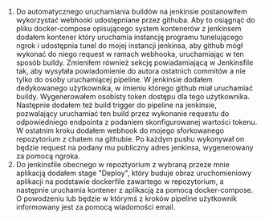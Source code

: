 1. Do automatycznego uruchamiania buildów na jenkinsie postanowiłem wykorzystać webhooki udostępniane przez githuba. Aby to osiągnąć do pliku docker-compose opisującego system kontenerów z jenkinsem dodałem kontener który uruchamia instancję programu tunelującego ngrok i udostępnia tunel do mojej instancji jenkinsa, aby github mógł wykonać do niego request w ramach webhooka, uruchamiając w ten sposób buildy. Zmieniłem również sekcję powiadamiającą w Jenkinsfile tak, aby wysyłała powiadomienie do autora ostatnich commitów a nie tylko do osoby uruchamiącej pipeline.
W jenkinsie dodałem dedykowanego użytkownika, w imieniu którego github miał uruchamiać buildy. Wygenerowałem osobisty token dostępu dla tego użytkownika. Następnie dodałem też build trigger do pipeline na jenkinsie, pozwalający uruchamiać ten build przez wykonanie requestu do odpowiedniego endpointa z podaniem skonfigurowanej wartości tokenu.
W ostatnim kroku dodałem webhook do mojego sforkowanego repozytorium z chatem na githubie. Po każdym pushu wykonywał on będzie request na podany mu publiczny adres jenkinsa, wygenerowany za pomocą ngroka.
2. Do jenkinsfile obecnego w repoztyorium z wybraną przeze mnie aplikacją dodałem stage "Deploy", który buduje obraz uruchomieniowy aplikacji na podstawie dockerfile zawartego w repozytorium, a następnie uruchamia kontener z aplikacją za pomocą docker-compose. O powodzeniu lub będzie w którymś z kroków pipeline użytkownik informowany jest za pomocą wiadomości email.
